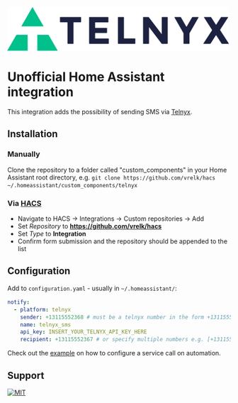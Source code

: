 <img src="screenshots/telnyx-logo.png" alt="Telnyx Logo" title="Telnyx Logo" width="500"/>

# Unofficial Home Assistant integration

This integration adds the possibility of sending SMS via [Telnyx](https://www.telnyx.com).

## Installation

### Manually

Clone the repository to a folder called "custom_components" in your Home
Assistant root directory, e.g. `git clone https://github.com/vrelk/hacs ~/.homeassistant/custom_components/telnyx`

### Via [HACS](https://hacs.xyz/)
- Navigate to HACS -> Integrations -> Custom repositories -> Add
- Set *Repository* to **https://github.com/vrelk/hacs**
- Set *Type* to **Integration**
- Confirm form submission and the repository should be appended to the list

## Configuration

Add to `configuration.yaml` - usually in `~/.homeassistant/`:

```yaml
notify:
  - platform: telnyx
    sender: +13115552368 # must be a telnyx number in the form +13115552368
    name: telnyx_sms
    api_key: INSERT_YOUR_TELNYX_API_KEY_HERE
    recipient: +13115552367 # or specify multiple numbers e.g. [+13115552367, +13115552368]
```

Check out the [example](./screenshots/automation_action_call_service.png) on how to
configure a service call on automation.

## Support

[![MIT](https://img.shields.io/badge/License-MIT-teal.svg)](LICENSE)
